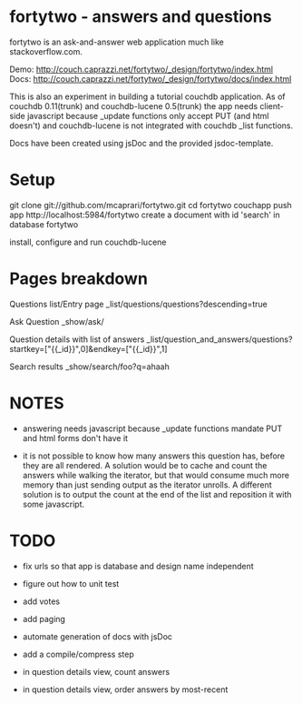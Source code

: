 fortytwo - answers and questions
================================

fortytwo is an ask-and-answer web application much like stackoverflow.com.

Demo: http://couch.caprazzi.net/fortytwo/_design/fortytwo/index.html
Docs: http://couch.caprazzi.net/fortytwo/_design/fortytwo/docs/index.html

This is also an experiment in building a tutorial couchdb application.
As of couchdb 0.11(trunk) and couchdb-lucene 0.5(trunk) the app needs client-side javascript because _update functions only accept PUT (and html doesn't) and couchdb-lucene is not integrated with couchdb _list functions.


Docs have been created using jsDoc and the provided jsdoc-template. 

Setup
=====

git clone git://github.com/mcaprari/fortytwo.git
cd fortytwo
couchapp push app http://localhost:5984/fortytwo
create a document with id 'search' in database fortytwo

install, configure and run couchdb-lucene

Pages breakdown
===============

Questions list/Entry page
_list/questions/questions?descending=true

Ask Question
_show/ask/

Question details with list of answers
_list/question_and_answers/questions?startkey=["{{_id}}",0]&endkey=["{{_id}}",1]

Search results
_show/search/foo?q=ahaah

NOTES
=====

- answering needs javascript because _update functions mandate PUT and html
forms don't have it

- it is not possible to know how many answers this question has, before they are all rendered. A solution would be to cache and count the answers while walking the iterator, but that would consume much more memory than just sending output as the iterator unrolls. A different solution is to output the count at the end of the list and reposition it with some javascript.

TODO
====
- fix urls so that app is database and design name independent
- figure out how to unit test
- add votes
- add paging
- automate generation of docs with jsDoc
- add a compile/compress step

- in question details view, count answers 
- in question details view, order answers by most-recent

